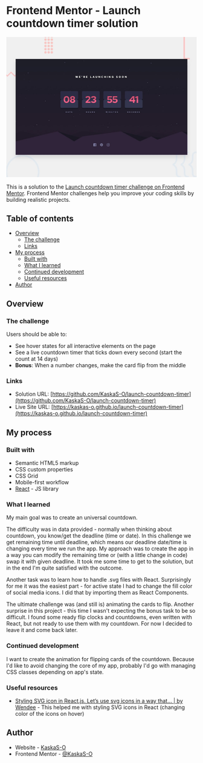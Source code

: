 # Frontend Mentor - Launch countdown timer solution

![Design preview for the Launch countdown timer coding challenge](./src/design/desktop-preview.jpg)

This is a solution to the [Launch countdown timer challenge on Frontend Mentor](https://www.frontendmentor.io/challenges/launch-countdown-timer-N0XkGfyz-). Frontend Mentor challenges help you improve your coding skills by building realistic projects.

## Table of contents

- [Overview](#overview)
  - [The challenge](#the-challenge)
  - [Links](#links)
- [My process](#my-process)
  - [Built with](#built-with)
  - [What I learned](#what-i-learned)
  - [Continued development](#continued-development)
  - [Useful resources](#useful-resources)
- [Author](#author)

## Overview

### The challenge

Users should be able to:

- See hover states for all interactive elements on the page
- See a live countdown timer that ticks down every second (start the count at 14 days)
- **Bonus**: When a number changes, make the card flip from the middle

### Links

- Solution URL: [https://github.com/KaskaS-O/launch-countdown-timer](https://github.com/KaskaS-O/launch-countdown-timer)
- Live Site URL: [https://kaskas-o.github.io/launch-countdown-timer](https://kaskas-o.github.io/launch-countdown-timer)

## My process

### Built with

- Semantic HTML5 markup
- CSS custom properties
- CSS Grid
- Mobile-first workflow
- [React](https://reactjs.org/) - JS library

### What I learned

My main goal was to create an universal countdown.

The difficulty was in data provided - normally when thinking about countdown, you know/get the deadline (time or date). In this challenge we get remaining time until deadline, which means our deadline date/time is changing every time we run the app. My approach was to create the app in a way you can modify the remaining time or (with a little change in code) swap it with given deadline. It took me some time to get to the solution, but in the end I'm quite satisfied with the outcome.

Another task was to learn how to handle .svg files with React. Surprisingly for me it was the easiest part - for active state I had to change the fill color of social media icons. I did that by importing them as React Components.

The ultimate challenge was (and still is) animating the cards to flip. Another surprise in this project - this time I wasn't expecting the bonus task to be so difficult. I found some ready flip clocks and countdowns, even written with React, but not ready to use them with my countdown. For now I decided to leave it and come back later.

### Continued development

I want to create the animation for flipping cards of the countdown. Because I'd like to avoid changing the core of my app, probably I'd go with managing CSS classes depending on app's state.

### Useful resources

- [Styling SVG icon in React.js. Let’s use svg icons in a way that… | by Wendee](https://wendeehsu.medium.com/styling-svg-icon-in-react-js-bfd3d826901d) - This helped me with styling SVG icons in React (changing color of the icons on hover)

## Author

- Website - [KaskaS-O](https://github.com/KaskaS-O)
- Frontend Mentor - [@KaskaS-O](https://www.frontendmentor.io/profile/KaskaS-O)

